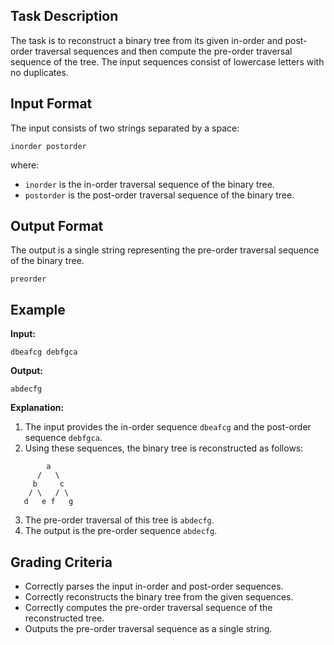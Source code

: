 ## Task Description

The task is to reconstruct a binary tree from its given in-order and post-order traversal sequences and then compute the pre-order traversal sequence of the tree. The input sequences consist of lowercase letters with no duplicates.

## Input Format

The input consists of two strings separated by a space:

```
inorder postorder
```

where:

*   `inorder` is the in-order traversal sequence of the binary tree.
*   `postorder` is the post-order traversal sequence of the binary tree.

## Output Format

The output is a single string representing the pre-order traversal sequence of the binary tree.

```
preorder
```

## Example

**Input:**

```
dbeafcg debfgca
```

**Output:**

```
abdecfg
```

**Explanation:**

1.  The input provides the in-order sequence `dbeafcg` and the post-order sequence `debfgca`.
2.  Using these sequences, the binary tree is reconstructed as follows:

```
        a
      /   \
     b     c
    / \   / \
   d   e f   g
```

3.  The pre-order traversal of this tree is `abdecfg`.
4.  The output is the pre-order sequence `abdecfg`.

## Grading Criteria

*   Correctly parses the input in-order and post-order sequences.
*   Correctly reconstructs the binary tree from the given sequences.
*   Correctly computes the pre-order traversal sequence of the reconstructed tree.
*   Outputs the pre-order traversal sequence as a single string.